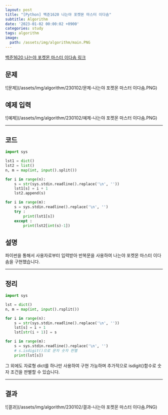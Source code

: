 ```yaml
---
layout: post
title: "[Python] 백준1620 나는야 포켓몬 마스터 이다솜"
subtitle: Algorithm
date: '2023-01-02 00:00:02 +0900'
categories: study
tags: algorithm
image:
  path: /assets/img/algorithm/main.PNG
---
```


[백준1620 나는야 포켓몬 마스터 이다솜 링크](https://www.acmicpc.net/problem/1620)

<!--more-->

## 문제
![문제](/assets/img/algorithm/230102/문제-나는야 포켓몬 마스터 이다솜.PNG)

## 예제 입력
![예제](/assets/img/algorithm/230102/예제-나는야 포켓몬 마스터 이다솜.PNG)

---

## 코드
```Python
import sys

lst1 = dict()
lst2 = list()
n, m = map(int, input().split())

for i in range(n):
    s = str(sys.stdin.readline().replace('\n', ''))
    lst1[s] = i + 1
    lst2.append(s)

for i in range(m):
    s = sys.stdin.readline().replace('\n', '')
    try :
        print(lst1[s])
    except :
        print(lst2[int(s)-1])
```
## 설명
파이썬을 통해서 사용자로부터 입력받아 반복문을 사용하여 나는야 포켓몬 마스터 이다솜을 구현했습니다. <br>

---

## 정리
```Python
import sys

lst = dict()
n, m = map(int, input().rsplit())

for i in range(n):
    s = str(sys.stdin.readline().replace('\n', ''))
    lst[s] = i + 1
    lst[str(i + 1)] = s

for i in range(m):
    s = sys.stdin.readline().replace('\n', '')
    # s.isdigit()으로 문자 숫자 판별
    print(lst[s])
```
그 외에도 자료형 dict를 하나만 사용하여 구현 가능하며 추가적으로 isdigit()함수로 숫자 조건을 판별할 수 있습니다. <br>

---

## 결과
![결과](/assets/img/algorithm/230102/결과-나는야 포켓몬 마스터 이다솜.PNG)